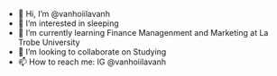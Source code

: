 - 👋 Hi, I’m @vanhoiilavanh
- 👀 I’m interested in sleeping
- 🌱 I’m currently learning Finance Managenment and Marketing at La Trobe University
- 💞️ I’m looking to collaborate on Studying
- 📫 How to reach me: IG @vanhoiilavanh

<!---
vanhoiilavanh/vanhoiilavanh is a ✨ special ✨ repository because its `README.md` (this file) appears on your GitHub profile.
You can click the Preview link to take a look at your changes.
--->
